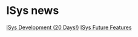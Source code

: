 # ISys news

[ISys Development (20 Days!)](./isys-comes-up-on-20-days-of-maintainment.md)
[ISys Future Features](./isys-future-features.md)
